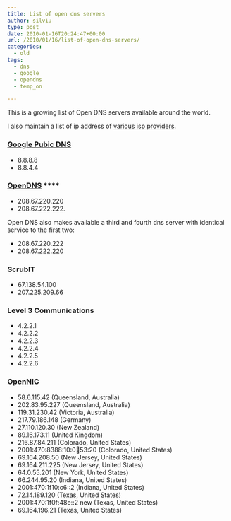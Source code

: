 ```yaml
---
title: List of open dns servers
author: silviu
type: post
date: 2010-01-16T20:24:47+00:00
url: /2010/01/16/list-of-open-dns-servers/
categories:
  - old
tags:
  - dns
  - google
  - opendns
  - temp_on

---
```

This is a growing list of Open DNS servers available around the world.

I also maintain a list of ip address of [various isp providers][1].

### [Google Pubic DNS](https://developers.google.com/speed/public-dns/)

  * 8.8.8.8
  * 8.8.4.4

### [OpenDNS](http://www.opendns.com/) ****

  * 208.67.220.220
  * 208.67.222.222.

Open DNS also makes available a third and fourth dns server with identical service to the first two:

  * 208.67.220.222
  * 208.67.222.220

### ScrubIT

  * 67.138.54.100
  * 207.225.209.66

### Level 3 Communications

  * 4.2.2.1
  * 4.2.2.2
  * 4.2.2.3
  * 4.2.2.4
  * 4.2.2.5
  * 4.2.2.6

### [OpenNIC](http://wiki.opennicproject.org/Tier2)

  * 58.6.115.42 (Queensland, Australia)
  * 202.83.95.227 (Queensland, Australia)
  * 119.31.230.42 (Victoria, Australia)
  * 217.79.186.148 (Germany)
  * 27.110.120.30 (New Zealand)
  * 89.16.173.11 (United Kingdom)
  * 216.87.84.211 (Colorado, United States)
  * 2001:470:8388:10:0:100:53:20 (Colorado, United States)
  * 69.164.208.50 (New Jersey, United States)
  * 69.164.211.225 (New Jersey, United States)
  * 64.0.55.201 (New York, United States)
  * 66.244.95.20 (Indiana, United States)
  * 2001:470:1f10:c6::2 (Indiana, United States)
  * 72.14.189.120 (Texas, United States)
  * 2001:470:1f0f:48e::2 new (Texas, United States)
  * 69.164.196.21 (Texas, United States)

 [1]: http://www.sgvulcan.com/list-of-isp-dns-servers